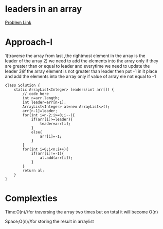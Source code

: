 # leaders in an array

[Problem Link](https://www.geeksforgeeks.org/problems/leaders-in-an-array-1587115620/1)

# Approach-I

1)traverse the array from last ,the rightmost element in the array is the leader of the array
2) we need to add the elements into the array only if they are greater than or equal to leader and everytime we need to update the leader
3)if the array element is not greater than leader then put -1 in it place and add the elements into the array only if value of array ele
not equal to -1

```
class Solution {
    static ArrayList<Integer> leaders(int arr[]) {
        // code here
        int n=arr.length;
        int leader=arr[n-1];
        ArrayList<Integer> al=new ArrayList<>();
        arr[n-1]=leader;
        for(int i=n-2;i>=0;i--){
            if(arr[i]>=leader){
                leader=arr[i];
            }
            else{
                arr[i]=-1;
            }
        }
        for(int i=0;i<n;i++){
            if(arr[i]!=-1){
                al.add(arr[i]);
            }
        }
        return al;
    }
}

```
# Complexties

Time:O(n)//for traversing the array two times but on total it will become O(n)

Space;O(n)//for storing the result in arraylist
